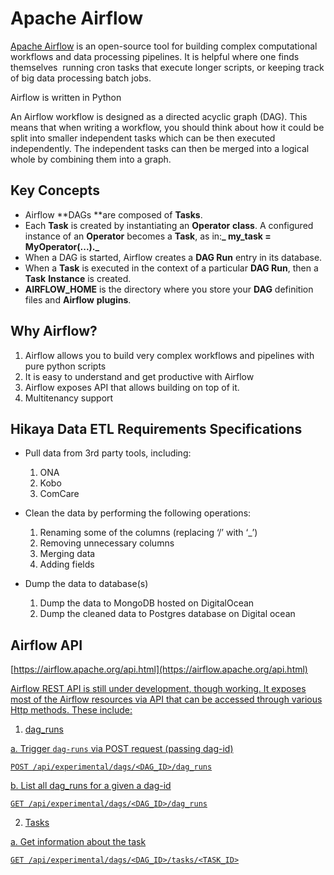 # Apache Airflow

[Apache Airflow](https://airflow.apache.org/) is an open-source tool for building complex computational workflows and data processing pipelines. It is helpful where one finds themselves  running cron tasks that execute longer scripts, or keeping track of big data processing batch jobs.

Airflow is written in Python

An Airflow workflow is designed as a directed acyclic graph (DAG). This means that when writing a workflow, you should think about how it could be split into smaller independent tasks which can be then executed independently. The independent tasks can then be merged into a logical whole by combining them into a graph.

## Key Concepts

- Airflow **DAGs **are composed of **Tasks**.
- Each **Task** is created by instantiating an **Operator** **class**. A configured instance of an **Operator** becomes a **Task**, as in:**_ my_task = MyOperator(...)._**
- When a DAG is started, Airflow creates a **DAG Run** entry in its database.
- When a **Task** is executed in the context of a particular **DAG Run**, then a **Task** **Instance** is created.
- **AIRFLOW_HOME** is the directory where you store your **DAG** definition files and **Airflow** **plugins**.

## Why Airflow?

1. Airflow allows you to build very complex workflows and pipelines with pure python scripts
2. It is easy to understand and get productive with Airflow
3. Airflow exposes API that allows building on top of it.
4. Multitenancy support

## Hikaya Data ETL Requirements Specifications

- Pull data from 3rd party tools, including:
    1. ONA
    2. Kobo
    3. ComCare

- Clean the data by performing the following operations:
    1. Renaming some of the columns (replacing ‘/’ with ‘_’)
    2. Removing unnecessary columns
    3. Merging data
    4. Adding fields

- Dump the data to database(s)
    1. Dump the data to MongoDB hosted on DigitalOcean
    2. Dump the cleaned data to Postgres database on Digital ocean

## Airflow API

[<u>https://airflow.apache.org/api.html](https://airflow.apache.org/api.html)

Airflow REST API is still under development, though working. It exposes most of the Airflow resources via API that can be accessed through various Http methods. These include:

1. dag_runs

a. Trigger `dag-runs` via POST request (passing dag-id)

```
POST /api/experimental/dags/<DAG_ID>/dag_runs
```
b. List all dag_runs for a given a dag-id

```
GET /api/experimental/dags/<DAG_ID>/dag_runs
```

2. Tasks

a. Get information about the task

```
GET /api/experimental/dags/<DAG_ID>/tasks/<TASK_ID>
```